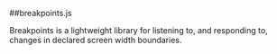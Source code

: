 ##breakpoints.js

Breakpoints is a lightweight library for listening to, and responding to, changes in declared screen width boundaries.